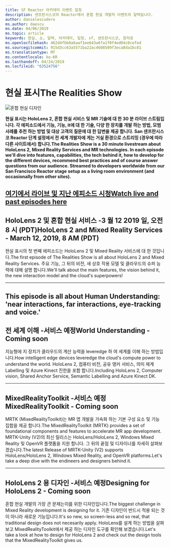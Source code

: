 ```yaml
---
title: SF Reactor 아카데미 이벤트 일정
description: 샌프란시스코의 Reactor에서 혼합 현실 개발자 이벤트의 달력입니다.
author: danielescudero
ms.author: daescu
ms.date: 04/06/2019
ms.topic: article
keywords: 현실, 쇼, 달력, 아카데미, 일정, sf, 샌프란시스코, 원자로
ms.openlocfilehash: 462d4fbb8a6aaf1ee643a6fa1f0f4ed04c0cefed
ms.sourcegitcommit: 915d3cc63a5571ba22ac4608589f3eca8da1bc81
ms.translationtype: MT
ms.contentlocale: ko-KR
ms.lasthandoff: 04/24/2019
ms.locfileid: "63524756"
---
```

# <a name="the-realities-show"></a><span data-ttu-id="f66be-104">현실 표시</span><span class="sxs-lookup"><span data-stu-id="f66be-104">The Realities Show</span></span>
![혼합 현실 디자인](images/therealitiesshow.jpg)

<span data-ttu-id="f66be-106">**현실 표시는 HoloLens 2, 혼합 현실 서비스 및 MR 기술에 대 한 30 분 라이브 스트림입니다. 각 에피소드에서 기능, 기능, it에 대 한 기술, 다양 한 장치를 개발 하는 방법, 모범 사례를 추천 하는 방법 및 대상 고객의 질문에 대 한 답변을 제공 합니다. San 샌프란시스코 Reactor 단계 설정에서 전 세계 개발자에 게는 거실 환경으로 스트리밍 (경우에 따라 다른 사이트에서) 합니다.**</span><span class="sxs-lookup"><span data-stu-id="f66be-106">**The Realities Show is a 30 minute livestream about HoloLens 2, Mixed Reality Services and MR technologies. In each episode we'll dive into features, capabilities, the tech behind it, how to develop for the different devices, recommend best practices and of course answer questions from our audience. Streamed to developers worldwide from our San Francisco Reactor stage setup as a living room environment (and occasionally from other sites).**</span></span>

<a name="watch-live-and-past-episodes-herehttpakamstrs"></a><span data-ttu-id="f66be-107">**[여기에서 라이브 및 지난 에피소드 시청](http://aka.ms/trs)**</span><span class="sxs-lookup"><span data-stu-id="f66be-107">**[Watch live and past episodes here](http://aka.ms/trs)**</span></span>
---

## <a name="hololens-2-and-mixed-reality-services---march-12-2019-8-am-pdt"></a><span data-ttu-id="f66be-108">**HoloLens 2 및 혼합 현실 서비스** -3 월 12 2019 일, 오전 8 시 (PDT)</span><span class="sxs-lookup"><span data-stu-id="f66be-108">**HoloLens 2 and Mixed Reality Services** - March 12, 2019, 8 AM (PDT)</span></span>
<span data-ttu-id="f66be-109">현실 표시의 첫 번째 에피소드는 HoloLens 2 및 Mixed Reality 서비스에 대 한 것입니다.</span><span class="sxs-lookup"><span data-stu-id="f66be-109">The first episode of The Realities Show is all about HoloLens 2 and Mixed Reality Services.</span></span> <span data-ttu-id="f66be-110">주요 기능, 그 뒤의 비전, 새 상호 작용 모델 및 클라우드의 슈퍼 능력에 대해 설명 합니다.</span><span class="sxs-lookup"><span data-stu-id="f66be-110">We'll talk about the main features, the vision behind it, the new interaction model and the cloud's superpowers!</span></span>

---
This episode is all about Human Understanding: 'near interactions, far interactions, eye-tracking and voice.'
---
## <a name="world-understanding---coming-soon"></a><span data-ttu-id="f66be-111">**전 세계 이해** -서비스 예정</span><span class="sxs-lookup"><span data-stu-id="f66be-111">**World Understanding** - Coming soon</span></span>
<span data-ttu-id="f66be-112">지능형에 지 장치가 클라우드의 계산 능력을 leveredge 하 여 세계를 이해 하는 방법입니다.</span><span class="sxs-lookup"><span data-stu-id="f66be-112">How intelligent edge devices leveredge the cloud's compute power to understand the world.</span></span> <span data-ttu-id="f66be-113">HoloLens 2, 컴퓨터 비전, 공유 앵커 서비스, 의미 체계 Labelling 및 Azure Kinect 진한을 포함 합니다.</span><span class="sxs-lookup"><span data-stu-id="f66be-113">Including HoloLens 2, Computer vision, Shared Anchor Service, Semantic Labelling and Azure Kinect DK.</span></span>

---
## <a name="mixedrealitytoolkit---coming-soon"></a><span data-ttu-id="f66be-114">**MixedRealityToolkit** -서비스 예정</span><span class="sxs-lookup"><span data-stu-id="f66be-114">**MixedRealityToolkit** - Coming soon</span></span>
<span data-ttu-id="f66be-115">MRTK (MixedRealityToolkit)는 MR 앱 개발을 가속화 하는 기본 구성 요소 및 기능 집합을 제공 합니다.</span><span class="sxs-lookup"><span data-stu-id="f66be-115">The MixedRealityToolkit (MRTK) provides a set of foundational components and features to accelerate MR app development.</span></span> <span data-ttu-id="f66be-116">MRTK-Unity (V2)의 최신 릴리스는 HoloLens/HoloLens 2, Windows Mixed Reality 및 OpenVR 플랫폼을 지원 합니다. 그 뒤의 끝점 및 디자이너를 자세히 살펴보겠습니다.</span><span class="sxs-lookup"><span data-stu-id="f66be-116">The latest Release of MRTK-Unity (V2) supports HoloLens/HoloLens 2, Windows Mixed Reality, and OpenVR platforms.Let's take a deep dive with the endineers and designers behind it.</span></span>

---
## <a name="designing-for-hololens-2---coming-soon"></a><span data-ttu-id="f66be-117">**HoloLens 2 용 디자인** -서비스 예정</span><span class="sxs-lookup"><span data-stu-id="f66be-117">**Designing for HoloLens 2** - Coming soon</span></span>
<span data-ttu-id="f66be-118">혼합 현실 개발의 가장 큰 문제는이를 위한 디자인입니다.</span><span class="sxs-lookup"><span data-stu-id="f66be-118">The biggest challenge in Mixed Reality development is designing for it.</span></span> <span data-ttu-id="f66be-119">기존 디자인이 반드시 적용 되는 것이 아니라 새로운 기능입니다.</span><span class="sxs-lookup"><span data-stu-id="f66be-119">It's so new, so screen-less and so real, that traditional design does not necesarily apply.</span></span> <span data-ttu-id="f66be-120">HoloLens를 설계 하는 방법을 살펴보고 MixedRealityToolkit에서 제공 하는 디자인 도구를 확인해 보겠습니다.</span><span class="sxs-lookup"><span data-stu-id="f66be-120">Let's take a look at how to design for HoloLens 2 and check out the design tools that the MixedRealityToolkit gives us.</span></span>


